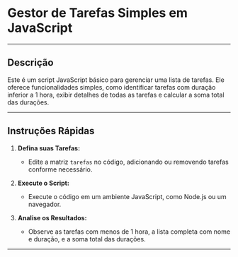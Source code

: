 # Gestor de Tarefas Simples em JavaScript

---

## Descrição

Este é um script JavaScript básico para gerenciar uma lista de tarefas. Ele oferece funcionalidades simples, como identificar tarefas com duração inferior a 1 hora, exibir detalhes de todas as tarefas e calcular a soma total das durações.

---

## Instruções Rápidas

1. **Defina suas Tarefas:**
   - Edite a matriz `tarefas` no código, adicionando ou removendo tarefas conforme necessário.
   
2. **Execute o Script:**
   - Execute o código em um ambiente JavaScript, como Node.js ou um navegador.
   
3. **Analise os Resultados:**
   - Observe as tarefas com menos de 1 hora, a lista completa com nome e duração, e a soma total das durações.

---
